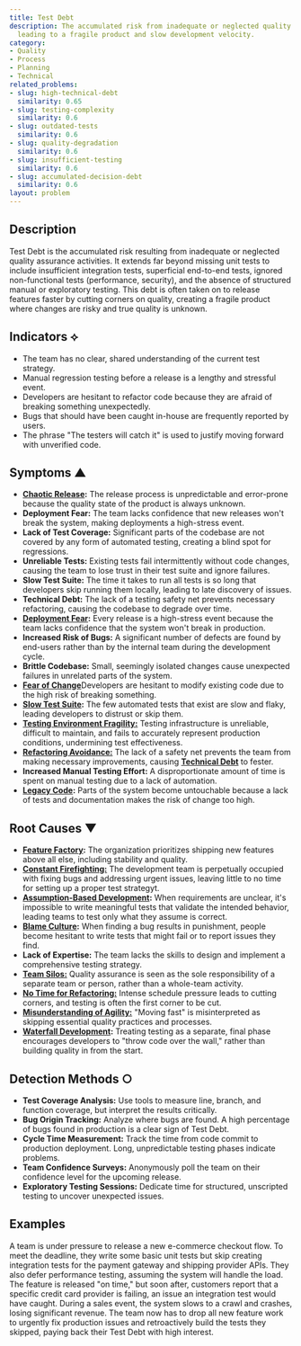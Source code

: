 ```yaml
---
title: Test Debt
description: The accumulated risk from inadequate or neglected quality assurance,
  leading to a fragile product and slow development velocity.
category:
- Quality
- Process
- Planning
- Technical
related_problems:
- slug: high-technical-debt
  similarity: 0.65
- slug: testing-complexity
  similarity: 0.6
- slug: outdated-tests
  similarity: 0.6
- slug: quality-degradation
  similarity: 0.6
- slug: insufficient-testing
  similarity: 0.6
- slug: accumulated-decision-debt
  similarity: 0.6
layout: problem
---
```


## Description

Test Debt is the accumulated risk resulting from inadequate or neglected quality assurance activities. It extends far beyond missing unit tests to include insufficient integration tests, superficial end-to-end tests, ignored non-functional tests (performance, security), and the absence of structured manual or exploratory testing. This debt is often taken on to release features faster by cutting corners on quality, creating a fragile product where changes are risky and true quality is unknown.

## Indicators ⟡

- The team has no clear, shared understanding of the current test strategy.
- Manual regression testing before a release is a lengthy and stressful event.
- Developers are hesitant to refactor code because they are afraid of breaking something unexpectedly.
- Bugs that should have been caught in-house are frequently reported by users.
- The phrase "The testers will catch it" is used to justify moving forward with unverified code.

## Symptoms ▲
- [**Chaotic Release**](chaotic-release.md)**:** The release process is unpredictable and error-prone because the quality state of the product is always unknown.
- **Deployment Fear:** The team lacks confidence that new releases won't break the system, making deployments a high-stress event.
- **Lack of Test Coverage:** Significant parts of the codebase are not covered by any form of automated testing, creating a blind spot for regressions.
- **Unreliable Tests:** Existing tests fail intermittently without code changes, causing the team to lose trust in their test suite and ignore failures.
- **Slow Test Suite:** The time it takes to run all tests is so long that developers skip running them locally, leading to late discovery of issues.
- **Technical Debt:** The lack of a testing safety net prevents necessary refactoring, causing the codebase to degrade over time.
- [**Deployment Fear**](deployment-fear.md)**:** Every release is a high-stress event because the team lacks confidence that the system won't break in production.
- **Increased Risk of Bugs:** A significant number of defects are found by end-users rather than by the internal team during the development cycle.
- **Brittle Codebase:** Small, seemingly isolated changes cause unexpected failures in unrelated parts of the system.
- [**Fear of Change**](fear-of-change.md)Developers are hesitant to modify existing code due to the high risk of breaking something.
- [**Slow Test Suite**](slow-test-suite.md)**:** The few automated tests that exist are slow and flaky, leading developers to distrust or skip them.
- [**Testing Environment Fragility:**](testing-environment-fragility.md) Testing infrastructure is unreliable, difficult to maintain, and fails to accurately represent production conditions, undermining test effectiveness.
- [**Refactoring Avoidance:**](refactoring-avoidance.md) The lack of a safety net prevents the team from making necessary improvements, causing [**Technical Debt**](high-technical-debt.md) to fester.
- **Increased Manual Testing Effort:** A disproportionate amount of time is spent on manual testing due to a lack of automation.
- [**Legacy Code**](legacy-code.md)**:** Parts of the system become untouchable because a lack of tests and documentation makes the risk of change too high.


## Root Causes ▼

- [**Feature Factory**](feature-factory.md)**:** The organization prioritizes shipping new features above all else, including stability and quality.
- [**Constant Firefighting:**](constant-firefighting.md) The development team is perpetually occupied with fixing bugs and addressing urgent issues, leaving little to no time for setting up a proper test strategyt.
- [**Assumption-Based Development**](assumption-based-development.md)**:** When requirements are unclear, it's impossible to write meaningful tests that validate the intended behavior, leading teams to test only what they assume is correct.
- [**Blame Culture**](blame-culture.md)**:** When finding a bug results in punishment, people become hesitant to write tests that might fail or to report issues they find.
- **Lack of Expertise:** The team lacks the skills to design and implement a comprehensive testing strategy.
- [**Team Silos:**](team-silos.md) Quality assurance is seen as the sole responsibility of a separate team or person, rather than a whole-team activity.
- [**No Time for Refactoring:**](no-time-for-refactoring.md) Intense schedule pressure leads to cutting corners, and testing is often the first corner to be cut.
- [**Misunderstanding of Agility:**](missunderstanding-of-agility.md) "Moving fast" is misinterpreted as skipping essential quality practices and processes.
- [**Waterfall Development**](waterfall-development.md)**:** Treating testing as a separate, final phase encourages developers to "throw code over the wall," rather than building quality in from the start.

## Detection Methods ○

- **Test Coverage Analysis:** Use tools to measure line, branch, and function coverage, but interpret the results critically.
- **Bug Origin Tracking:** Analyze where bugs are found. A high percentage of bugs found in production is a clear sign of Test Debt.
- **Cycle Time Measurement:** Track the time from code commit to production deployment. Long, unpredictable testing phases indicate problems.
- **Team Confidence Surveys:** Anonymously poll the team on their confidence level for the upcoming release.
- **Exploratory Testing Sessions:** Dedicate time for structured, unscripted testing to uncover unexpected issues.

## Examples

A team is under pressure to release a new e-commerce checkout flow. To meet the deadline, they write some basic unit tests but skip creating integration tests for the payment gateway and shipping provider APIs. They also defer performance testing, assuming the system will handle the load. The feature is released "on time," but soon after, customers report that a specific credit card provider is failing, an issue an integration test would have caught. During a sales event, the system slows to a crawl and crashes, losing significant revenue. The team now has to drop all new feature work to urgently fix production issues and retroactively build the tests they skipped, paying back their Test Debt with high interest.
